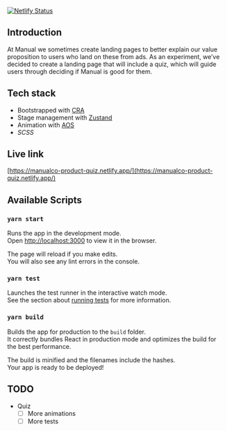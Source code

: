 [![Netlify Status](https://api.netlify.com/api/v1/badges/b5da2671-1105-4e8a-99b5-5bddb105fb07/deploy-status)](https://app.netlify.com/sites/trusting-wozniak-f588a5/deploys)

## Introduction

At Manual we sometimes create landing pages to better explain our value proposition to users
who land on these from ads. As an experiment, we’ve decided to create a landing page that will
include a quiz, which will guide users through deciding if Manual is good for them.

## Tech stack

- Bootstrapped with [CRA](https://github.com/facebook/create-react-app)
- Stage management with [Zustand](https://github.com/react-spring/zustand)
- Animation with [AOS](https://github.com/michalsnik/aos)
- *SCSS*

## Live link

[https://manualco-product-quiz.netlify.app/](https://manualco-product-quiz.netlify.app/)

## Available Scripts

### `yarn start`

Runs the app in the development mode.<br />
Open [http://localhost:3000](http://localhost:3000) to view it in the browser.

The page will reload if you make edits.<br />
You will also see any lint errors in the console.

### `yarn test`

Launches the test runner in the interactive watch mode.<br />
See the section about [running tests](https://facebook.github.io/create-react-app/docs/running-tests) for more information.

### `yarn build`

Builds the app for production to the `build` folder.<br />
It correctly bundles React in production mode and optimizes the build for the best performance.

The build is minified and the filenames include the hashes.<br />
Your app is ready to be deployed!

## TODO
- Quiz
  - [ ] More animations
  - [ ] More tests
